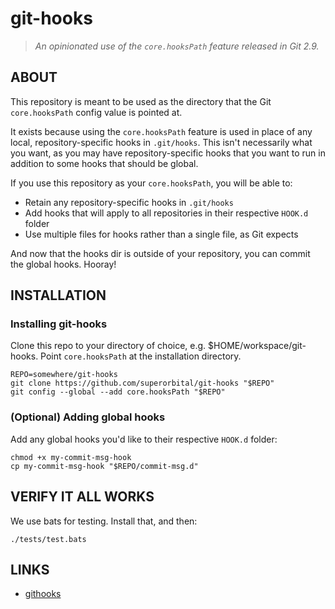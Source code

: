 # git-hooks

> *An opinionated use of the `core.hooksPath` feature released in Git 2.9.*

## ABOUT

This repository is meant to be used as the directory that the Git
`core.hooksPath` config value is pointed at.

It exists because using the `core.hooksPath` feature is used in place of any
local, repository-specific hooks in `.git/hooks`. This isn't necessarily
what you want, as you may have repository-specific hooks that you want to
run in addition to some hooks that should be global.

If you use this repository as your `core.hooksPath`, you will be able to:

* Retain any repository-specific hooks in `.git/hooks`
* Add hooks that will apply to all repositories in their respective `HOOK.d` folder
* Use multiple files for hooks rather than a single file, as Git expects

And now that the hooks dir is outside of your repository, you can commit the
global hooks. Hooray!

## INSTALLATION

### Installing git-hooks

Clone this repo to your directory of choice, e.g. $HOME/workspace/git-hooks.
Point `core.hooksPath` at the installation directory.

```
REPO=somewhere/git-hooks
git clone https://github.com/superorbital/git-hooks "$REPO"
git config --global --add core.hooksPath "$REPO"
```

### (Optional) Adding global hooks

Add any global hooks you'd like to their respective `HOOK.d` folder:

```
chmod +x my-commit-msg-hook
cp my-commit-msg-hook "$REPO/commit-msg.d"
```

## VERIFY IT ALL WORKS

We use bats for testing.  Install that, and then:

```
./tests/test.bats
```

## LINKS

* [githooks](https://git-scm.com/docs/githooks)
